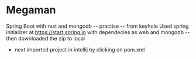 # Megaman
Spring Boot with rest and mongodb -- practise -- from keyhole
Used spring initializer at https://start.spring.io
with dependecies as web and mongodb -- then downloaded the zip to local 
- next imported project in intellij by clicking on pom.xml
